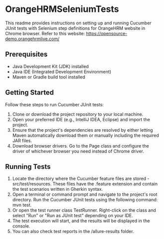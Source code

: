 # OrangeHRMSeleniumTests

This readme provides instructions on setting up and running Cucumber JUnit tests with Selenium step definitions for OrangeHRM website in Chrome browser.
Refer to this website: https://opensource-demo.orangehrmlive.com/

## Prerequisites

- Java Development Kit (JDK) installed
- Java IDE (Integrated Development Environment)
- Maven or Gradle build tool installed

## Getting Started

Follow these steps to run Cucumber JUnit tests:

1. Clone or download the project repository to your local machine.
2. Open your preferred IDE (e.g., IntelliJ IDEA, Eclipse) and import the project.
3. Ensure that the project's dependencies are resolved by either letting Maven automatically download them or manually including the required JAR files.
4. Download browser drivers. Go to the Page class and configure the driver of whichever browser you need instead of Chrome driver.

## Running Tests

1. Locate the directory where the Cucumber feature files are stored - src/test/resources. These files have the .feature extension and contain the test scenarios written in Gherkin syntax.
2. Open a terminal or command prompt and navigate to the project's root directory. Run the Cucumber JUnit tests using the following command: mvn test.
3. Or open the test runner class TestRunner. Right-click on the class and select "Run" or "Run as JUnit test" depending on your IDE.
4. The test execution will start, and the results will be displayed in the console.
5. You can also check test reports in the /allure-results folder.
